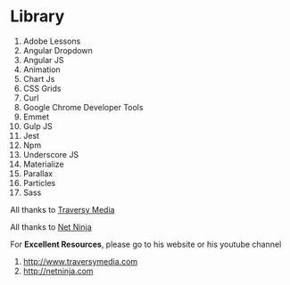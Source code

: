 # Library #
1) Adobe Lessons
2) Angular Dropdown
3) Angular JS
4) Animation
5) Chart Js
6) CSS Grids
7) Curl
8) Google Chrome Developer Tools
9) Emmet
10) Gulp JS
11) Jest
12) Npm
13) Underscore JS
14) Materialize
15) Parallax
16) Particles
17) Sass

All thanks to [Traversy Media](http://www.traversymedia.com)

All thanks to [Net Ninja](http://www.netninja.com)

For **Excellent Resources**, please go to his website or his youtube channel
1) http://www.traversymedia.com
2) http://netninja.com